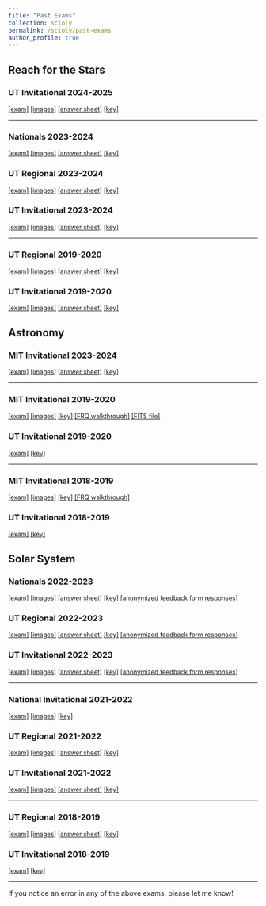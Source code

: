 ```yaml
---
title: "Past Exams"
collection: scioly
permalink: /scioly/past-exams
author_profile: true
---
```


## Reach for the Stars

### UT Invitational 2024-2025

<span style="font-size:0.9em;">[[exam]](/files/scioly/past-exams/24-25-UTInv/RFTS-Exam.pdf)
[[images]](/files/scioly/past-exams/24-25-UTInv/RFTS-Images.pdf)
[[answer sheet]](/files/scioly/past-exams/24-25-UTInv/RFTS-AnsSheet.pdf)
[[key]](/files/scioly/past-exams/24-25-UTInv/RFTS-Key.pdf)</span>

----

### Nationals 2023-2024

<span style="font-size:0.9em;">[[exam]](/files/scioly/past-exams/23-24-Nats/RFTS-Exam.pdf)
[[images]](/files/scioly/past-exams/23-24-Nats/RFTS-Images.pdf)
[[answer sheet]](/files/scioly/past-exams/23-24-Nats/RFTS-AnsSheet.pdf)
[[key]](/files/scioly/past-exams/23-24-Nats/RFTS-Key.pdf)
</span>

### UT Regional 2023-2024

<span style="font-size:0.9em;">[[exam]](/files/scioly/past-exams/23-24-UTReg/RFTS-Exam.pdf)
[[images]](/files/scioly/past-exams/23-24-UTReg/RFTS-Images.pdf)
[[answer sheet]](/files/scioly/past-exams/23-24-UTReg/RFTS-AnsSheet.pdf)
[[key]](/files/scioly/past-exams/23-24-UTReg/RFTS-Key.pdf)</span>

### UT Invitational 2023-2024

<span style="font-size:0.9em;">[[exam]](/files/scioly/past-exams/23-24-UTInv/RFTS-Exam.pdf)
[[images]](/files/scioly/past-exams/23-24-UTInv/RFTS-Images.pdf)
[[answer sheet]](/files/scioly/past-exams/23-24-UTInv/RFTS-AnsSheet.pdf)
[[key]](/files/scioly/past-exams/23-24-UTInv/RFTS-Key.pdf)</span>

----

### UT Regional 2019-2020

<span style="font-size:0.9em;">[[exam]](/files/scioly/past-exams/19-20-UTReg/RFTS-Exam.pdf)
[[images]](/files/scioly/past-exams/19-20-UTReg/RFTS-Images.pdf)
[[answer sheet]](/files/scioly/past-exams/19-20-UTReg/RFTS-AnsSheet.pdf)
[[key]](/files/scioly/past-exams/19-20-UTReg/RFTS-Key.pdf)</span>

### UT Invitational 2019-2020

<span style="font-size:0.9em;">[[exam]](/files/scioly/past-exams/19-20-UTInv/RFTS-Exam.pdf)
[[images]](/files/scioly/past-exams/19-20-UTInv/RFTS-Images.pdf)
[[answer sheet]](/files/scioly/past-exams/19-20-UTInv/RFTS-AnsSheet.pdf)
[[key]](/files/scioly/past-exams/19-20-UTInv/RFTS-Key.pdf)</span>

## Astronomy

### MIT Invitational 2023-2024

<span style="font-size:0.9em;">[[exam]](/files/scioly/past-exams/23-24-MITInv/Astro-Exam.pdf)
[[images]](/files/scioly/past-exams/23-24-MITInv/Astro-Images.pdf)
[[answer sheet]](/files/scioly/past-exams/23-24-MITInv/Astro-AnsSheet.pdf)
[[key]](/files/scioly/past-exams/23-24-MITInv/Astro-Key.pdf)
</span>

----

### MIT Invitational 2019-2020

<span style="font-size:0.9em;">[[exam]](/files/scioly/past-exams/19-20-MITInv/Astro-Exam.pdf)
[[images]](/files/scioly/past-exams/19-20-MITInv/Astro-Images.pdf)
[[key]](/files/scioly/past-exams/19-20-MITInv/Astro-Key.pdf)
[[FRQ walkthrough]](/files/scioly/past-exams/19-20-MITInv/Astro-FRQWalkthrough.pdf)
[[FITS file]](/files/scioly/past-exams/19-20-MITInv/mystery.fits)</span>

### UT Invitational 2019-2020

<span style="font-size:0.9em;">[[exam]](/files/scioly/past-exams/19-20-UTInv/Astro-Exam.pdf)
[[key]](/files/scioly/past-exams/19-20-UTInv/Astro-Key.pdf)</span>

----

### MIT Invitational 2018-2019

<span style="font-size:0.9em;">[[exam]](/files/scioly/past-exams/18-19-MITInv/Astro-Exam.pdf)
[[images]](/files/scioly/past-exams/18-19-MITInv/Astro-Images.pdf)
[[key]](/files/scioly/past-exams/18-19-MITInv/Astro-Key.pdf)
[[FRQ walkthrough]](/files/scioly/past-exams/18-19-MITInv/Astro-FRQWalkthrough.pdf)</span>

### UT Invitational 2018-2019

<span style="font-size:0.9em;">[[exam]](/files/scioly/past-exams/18-19-UTInv/Astro-Exam.pdf)
[[key]](/files/scioly/past-exams/18-19-UTInv/Astro-Key.pdf)</span>

## Solar System

### Nationals 2022-2023

<span style="font-size:0.9em;">[[exam]](/files/scioly/past-exams/22-23-Nats/SS-Exam.pdf)
[[images]](/files/scioly/past-exams/22-23-Nats/SS-Images.pdf)
[[answer sheet]](/files/scioly/past-exams/22-23-Nats/SS-AnsSheet.pdf)
[[key]](/files/scioly/past-exams/22-23-Nats/SS-Key.pdf)
[[anonymized feedback form responses]](https://docs.google.com/spreadsheets/d/1aCFTYwK_Ndmt5rNU8UPDkclTsNmO93wtkdlzNhrKWdg/edit?usp=sharing)</span>

### UT Regional 2022-2023

<span style="font-size:0.9em;">[[exam]](/files/scioly/past-exams/22-23-UTReg/SS-Exam.pdf)
[[images]](/files/scioly/past-exams/22-23-UTReg/SS-Images.pdf)
[[answer sheet]](/files/scioly/past-exams/22-23-UTReg/SS-AnsSheet.pdf)
[[key]](/files/scioly/past-exams/22-23-UTReg/SS-Key.pdf)
[[anonymized feedback form responses]](https://docs.google.com/spreadsheets/d/1_L_4wMCTeqdr6PtPKmkaHdjfEdK6otGWBu7lfe1wJ-U/edit?usp=sharing)</span>

### UT Invitational 2022-2023

<span style="font-size:0.9em;">[[exam]](/files/scioly/past-exams/22-23-UTInv/SS-Exam.pdf)
[[images]](/files/scioly/past-exams/22-23-UTInv/SS-Images.pdf)
[[answer sheet]](/files/scioly/past-exams/22-23-UTInv/SS-AnsSheet.pdf)
[[key]](/files/scioly/past-exams/22-23-UTInv/SS-Key.pdf)
[[anonymized feedback form responses]](https://docs.google.com/spreadsheets/d/1Cu9SPDggKwLZys_Bvu2FQagSnYqyL4tfq_VXJdtKYUI/edit?usp=sharing)</span>

----

### National Invitational 2021-2022

<span style="font-size:0.9em;">[[exam]](/files/scioly/past-exams/21-22-NatInv/SS-Exam.pdf)
[[images]](/files/scioly/past-exams/21-22-NatInv/SS-Images.pdf)
[[key]](/files/scioly/past-exams/21-22-NatInv/SS-Key.pdf)</span>

### UT Regional 2021-2022

<span style="font-size:0.9em;">[[exam]](/files/scioly/past-exams/21-22-UTReg/SS-Exam.pdf)
[[images]](/files/scioly/past-exams/21-22-UTReg/SS-Images.pdf)
[[answer sheet]](/files/scioly/past-exams/21-22-UTReg/SS-AnsSheet.pdf)
[[key]](/files/scioly/past-exams/21-22-UTReg/SS-Key.pdf)</span>

### UT Invitational 2021-2022

<span style="font-size:0.9em;">[[exam]](/files/scioly/past-exams/21-22-UTInv/SS-Exam.pdf)
[[images]](/files/scioly/past-exams/21-22-UTInv/SS-Images.pdf)
[[answer sheet]](/files/scioly/past-exams/21-22-UTInv/SS-AnsSheet.pdf)
[[key]](/files/scioly/past-exams/21-22-UTInv/SS-Key.pdf)</span>

----

### UT Regional 2018-2019

<span style="font-size:0.9em;">[[exam]](/files/scioly/past-exams/18-19-UTReg/SS-Exam.pdf)
[[images]](/files/scioly/past-exams/18-19-UTReg/SS-Images.pdf)
[[answer sheet]](/files/scioly/past-exams/18-19-UTReg/SS-AnsSheet.pdf)
[[key]](/files/scioly/past-exams/18-19-UTReg/SS-Key.pdf)</span>

### UT Invitational 2018-2019

<span style="font-size:0.9em;">[[exam]](/files/scioly/past-exams/18-19-UTInv/SS-Exam.pdf)
[[key]](/files/scioly/past-exams/18-19-UTInv/SS-Key.pdf)</span>

----

If you notice an error in any of the above exams, please let me know!
